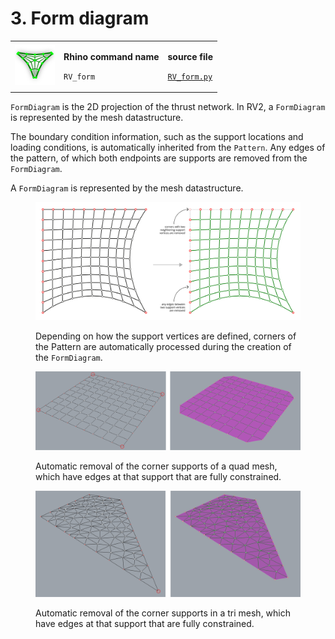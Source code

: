 # 3. Form diagram

|                                                                                   |                                                                       |                                                                                                         |
| --------------------------------------------------------------------------------- | --------------------------------------------------------------------- | ------------------------------------------------------------------------------------------------------- |
| <img src="../.gitbook/assets/RV_FormDiagram (1).svg" alt="" data-size="original"> | <p><strong>Rhino command name</strong></p><p><code>RV_form</code></p> | <p><strong>source file</strong></p><p><a href="../../plugin/RV_form.py"><code>RV_form.py</code></a></p> |

`FormDiagram` is the 2D projection of the thrust network. In RV2, a `FormDiagram` is represented by the mesh datastructure.&#x20;

The boundary condition information, such as the support locations and loading conditions, is automatically inherited from the `Pattern`. Any edges of the pattern, of which both endpoints are supports are removed from the `FormDiagram`.&#x20;

A `FormDiagram` is represented by the mesh datastructure.

<figure><img src="../.gitbook/assets/formdiagram_boundary-edges.jpg" alt=""><figcaption><p>Depending on how the support vertices are defined, corners of the Pattern are automatically processed during the creation of the <code>FormDiagram</code>.</p></figcaption></figure>

<figure><img src="../.gitbook/assets/formdiagram_corners.jpg" alt=""><figcaption><p>Automatic removal of the corner supports of a quad mesh, which have edges at that support that are fully constrained.</p></figcaption></figure>

<figure><img src="../.gitbook/assets/formdiagram_corners-triangle.jpg" alt=""><figcaption><p>Automatic removal of the corner supports in a tri mesh, which have edges at that support that are fully constrained.</p></figcaption></figure>

